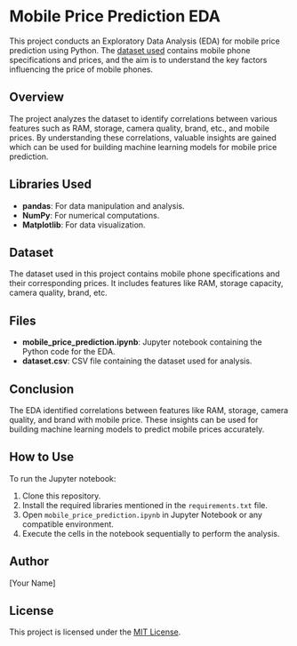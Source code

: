 # Mobile Price Prediction EDA

This project conducts an Exploratory Data Analysis (EDA) for mobile price prediction using Python. The [dataset used](https://www.kaggle.com/datasets/jsonali2003/mobile-price-prediction-dataset) contains mobile phone specifications and prices, and the aim is to understand the key factors influencing the price of mobile phones.

## Overview

The project analyzes the dataset to identify correlations between various features such as RAM, storage, camera quality, brand, etc., and mobile prices. By understanding these correlations, valuable insights are gained which can be used for building machine learning models for mobile price prediction.

## Libraries Used

- **pandas**: For data manipulation and analysis.
- **NumPy**: For numerical computations.
- **Matplotlib**: For data visualization.

## Dataset

The dataset used in this project contains mobile phone specifications and their corresponding prices. It includes features like RAM, storage capacity, camera quality, brand, etc.

## Files

- **mobile_price_prediction.ipynb**: Jupyter notebook containing the Python code for the EDA.
- **dataset.csv**: CSV file containing the dataset used for analysis.

## Conclusion

The EDA identified correlations between features like RAM, storage, camera quality, and brand with mobile price. These insights can be used for building machine learning models to predict mobile prices accurately.

## How to Use

To run the Jupyter notebook:

1. Clone this repository.
2. Install the required libraries mentioned in the `requirements.txt` file.
3. Open `mobile_price_prediction.ipynb` in Jupyter Notebook or any compatible environment.
4. Execute the cells in the notebook sequentially to perform the analysis.

## Author

[Your Name]

## License

This project is licensed under the [MIT License](LICENSE).

